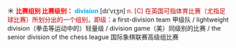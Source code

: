☀ <font color="red">**比赛组别 比赛级别：**</font>
<font color="sky blue">**division**</font> [dɪ'vɪӡn] 
<font color="#c00000">n. [C] 在英国可指体育比赛（尤指足球比赛）所划分出的一个组别，即级：</font>a first-division team 甲级队 / lightweight division（拳击等运动中的）轻量级 / division game（美）同级别的比赛 / the senior division of the chess league 国际象棋联赛高级组比赛
